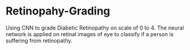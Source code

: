 # Retinopahy-Grading
Using CNN to grade Diabetic Retinopathy on scale of 0 to 4. The neural network is applied on retinal images of eye to classify if a person is suffering from retinopathy.
